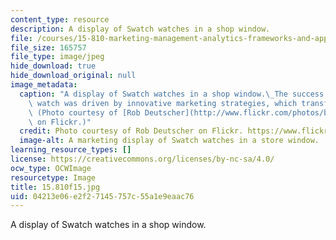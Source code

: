 ```yaml
---
content_type: resource
description: A display of Swatch watches in a shop window.
file: /courses/15-810-marketing-management-analytics-frameworks-and-applications-fall-2015/04213e06e2f27145757c55a1e9eaac76_15.810s15.jpg
file_size: 165757
file_type: image/jpeg
hide_download: true
hide_download_original: null
image_metadata:
  caption: "A display of Swatch watches in a shop window.\_The success of the Swatch\
    \ watch was driven by innovative marketing strategies, which transformed the industry.\
    \ (Photo courtesy of [Rob Deutscher](http://www.flickr.com/photos/bobarc/6821065429/)\
    \ on Flickr.)"
  credit: Photo courtesy of Rob Deutscher on Flickr. https://www.flickr.com/photos/bobarc/6821065429/
  image-alt: A marketing display of Swatch watches in a store window.
learning_resource_types: []
license: https://creativecommons.org/licenses/by-nc-sa/4.0/
ocw_type: OCWImage
resourcetype: Image
title: 15.810f15.jpg
uid: 04213e06-e2f2-7145-757c-55a1e9eaac76
---
```

A display of Swatch watches in a shop window.